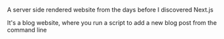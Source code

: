 A server side rendered website from the days before I discovered Next.js

It's a blog website, where you run a script to add a new blog post from the command line
